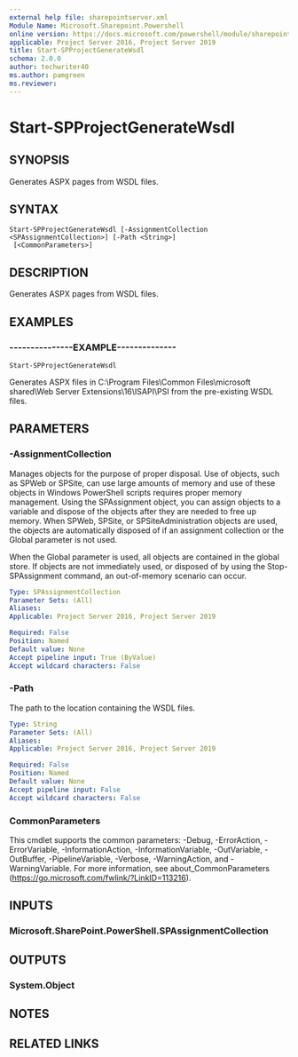 ```yaml
---
external help file: sharepointserver.xml
Module Name: Microsoft.Sharepoint.Powershell
online version: https://docs.microsoft.com/powershell/module/sharepoint-server/start-spprojectgeneratewsdl
applicable: Project Server 2016, Project Server 2019
title: Start-SPProjectGenerateWsdl
schema: 2.0.0
author: techwriter40
ms.author: pamgreen
ms.reviewer:
---
```


# Start-SPProjectGenerateWsdl

## SYNOPSIS
Generates ASPX pages from WSDL files.

## SYNTAX

```
Start-SPProjectGenerateWsdl [-AssignmentCollection <SPAssignmentCollection>] [-Path <String>]
 [<CommonParameters>]
```

## DESCRIPTION
Generates ASPX pages from WSDL files.

## EXAMPLES

### ---------------EXAMPLE--------------
```
Start-SPProjectGenerateWsdl
```
Generates ASPX files in C:\Program Files\Common Files\microsoft shared\Web Server Extensions\16\ISAPI\PSI from the pre-existing WSDL files.


## PARAMETERS

### -AssignmentCollection
Manages objects for the purpose of proper disposal. Use of objects, such as SPWeb or SPSite, can use large amounts of memory and use of these objects in Windows PowerShell scripts requires proper memory management. Using the SPAssignment object, you can assign objects to a variable and dispose of the objects after they are needed to free up memory. When SPWeb, SPSite, or SPSiteAdministration objects are used, the objects are automatically disposed of if an assignment collection or the Global parameter is not used.

When the Global parameter is used, all objects are contained in the global store. If objects are not immediately used, or disposed of by using the Stop-SPAssignment command, an out-of-memory scenario can occur.

```yaml
Type: SPAssignmentCollection
Parameter Sets: (All)
Aliases: 
Applicable: Project Server 2016, Project Server 2019

Required: False
Position: Named
Default value: None
Accept pipeline input: True (ByValue)
Accept wildcard characters: False
```

### -Path
The path to the location containing the WSDL files.

```yaml
Type: String
Parameter Sets: (All)
Aliases: 
Applicable: Project Server 2016, Project Server 2019

Required: False
Position: Named
Default value: None
Accept pipeline input: False
Accept wildcard characters: False
```

### CommonParameters
This cmdlet supports the common parameters: -Debug, -ErrorAction, -ErrorVariable, -InformationAction, -InformationVariable, -OutVariable, -OutBuffer, -PipelineVariable, -Verbose, -WarningAction, and -WarningVariable. For more information, see about_CommonParameters (https://go.microsoft.com/fwlink/?LinkID=113216).

## INPUTS

### Microsoft.SharePoint.PowerShell.SPAssignmentCollection

## OUTPUTS

### System.Object

## NOTES

## RELATED LINKS
